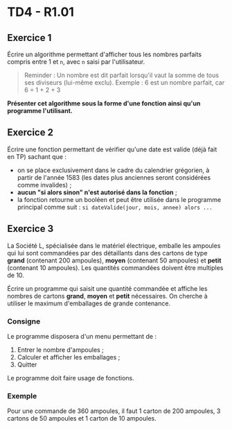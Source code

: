 # TD4 - R1.01

## Exercice 1

Écrire un algorithme permettant d'afficher tous les nombres parfaits compris entre 1 et `n`, avec `n` saisi par l'utilisateur.

> Reminder : Un nombre est dit parfait lorsqu'il vaut la somme de tous ses diviseurs (lui-même exclu). Exemple : 6 est un nombre parfait, car 6 = 1 + 2 + 3

**Présenter cet algorithme sous la forme d'une fonction ainsi qu'un programme l'utilisant.**

## Exercice 2

Écrire une fonction permettant de vérifier qu'une date est valide (déjà fait en TP) sachant que :

- on se place exclusivement dans le cadre du calendrier grégorien, à partir de l'année 1583 (les dates plus anciennes seront considérées comme invalides) ;
- **aucun "si alors sinon" n'est autorisé dans la fonction** ;
- la fonction retourne un booléen et peut être utilisée dans le programme principal comme suit : `si dateValide(jour, mois, annee) alors ...`

## Exercice 3

La Société L, spécialisée dans le matériel électrique, emballe les ampoules qui lui sont commandées par des détaillants dans des cartons de type **grand** (contenant 200 ampoules), **moyen** (contenant 50 ampoules) et **petit** (contenant 10 ampoules). Les quantités commandées doivent être multiples de 10.

Écrire un programme qui saisit une quantité commandée et affiche les nombres de cartons **grand**, **moyen** et **petit** nécessaires. On cherche à utiliser le maximum d'emballages de grande contenance.

### Consigne

Le programme disposera d'un menu permettant de :

1. Entrer le nombre d'ampoules ;
2. Calculer et afficher les emballages ;
3. Quitter

Le programme doit faire usage de fonctions.

### Exemple

Pour une commande de 360 ampoules, il faut 1 carton de 200 ampoules, 3 cartons de 50 ampoules et 1 carton de 10 ampoules.
